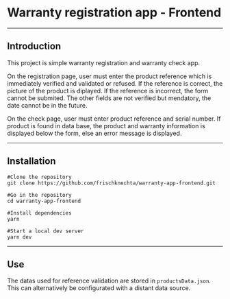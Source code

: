 # Warranty registration app - Frontend

---

## Introduction

This project is simple warranty registration and warranty check app.

On the registration page, user must enter the product reference which is immediately verified and validated or refused.
If the reference is correct, the picture of the product is diplayed.
If the reference is incorrect, the form cannot be submited.
The other fields are not verified but mendatory, the date cannot be in the future.

On the check page, user must enter product reference and serial number.
If product is found in data base, the product and warranty information is displayed below the form, else an error message is displayed.

---

## Installation

```
#Clone the repository
git clone https://github.com/frischknechta/warranty-app-frontend.git

#Go in the repository
cd warranty-app-frontend

#Install dependencies
yarn

#Start a local dev server
yarn dev
```

---

## Use

The datas used for reference validation are stored in `productsData.json`.
This can alternatively be configurated with a distant data source.
